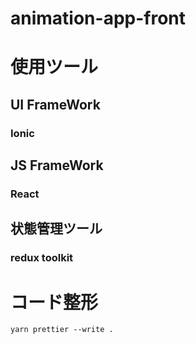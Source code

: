 # animation-app-front

# 使用ツール
## UI FrameWork
### Ionic

## JS FrameWork
### React

## 状態管理ツール
### redux toolkit

# コード整形
```
yarn prettier --write .
```


